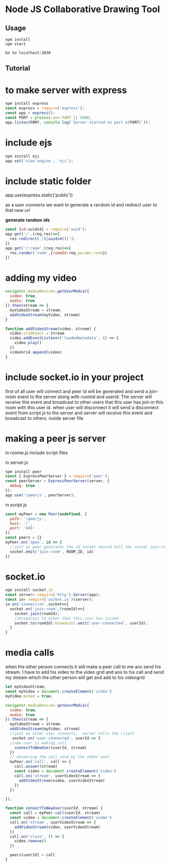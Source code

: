 # Node JS Collaborative Drawing Tool
## Usage
```
npm install
npm start

Go to localhost:3030
```
## Tutorial
# to make server with express
```js
npm install express
const express = require('express');
const app = express();
const PORT = process.env.PORT || 5000;
app.listen(PORT, console.log(`Server started on port ${PORT}`));
```

# include ejs
```js
npm install ejs
app.set('view engine', 'ejs');
```
# include static folder
app.use(express.static('public'))

as a user connects we want to generate a random id and redirect user to that new url

**generate random ids**
```js
const {v4:uuidv4} = require('uuid');
app.get('/',(req,res)=>{
  res.redirect(`/${uuidv4()}`);
})
app.get('/:room',(req,res)=>{
  res.render('room',{roomId:req.params.room})
})
```
# adding my video
```js
navigator.mediaDevices.getUserMedia({
  video: true,
  audio: true
}).then(stream => {
  myVideoStream = stream;
  addVideoStream(myVideo, stream)
}
```
```js
function addVideoStream(video, stream) {
  video.srcObject = stream
  video.addEventListener('loadedmetadata', () => {
    video.play()
  })
  videoGrid.append(video)
}
```

# include socket.io in your project
first of all user will connect and peer id will be generated and send a join-room event to the server along with roomid and userid. The server will receive this event and broadcast to other users that this user has join in this room with this user id. when user will disconnect it will send a disconnect event from script.js to the server and server will receive this event and broadcast to others.
inside server file

# making a peer js server

in roome.js include script files 
<script defer src="https://unpkg.com/peerjs@1.3.1/dist/peerjs.min.js"></script>
<script src="/socket.io/socket.io.js" defer></script>

in server.js
```js
npm install peer
const { ExpressPeerServer } = require('peer');
const peerServer = ExpressPeerServer(server, {
  debug: true
});
app.use('/peerjs', peerServer);
```
in script.js

```js
const myPeer = new Peer(undefined, {
  path: '/peerjs',
  host: '/',
  port: '443'
})
const peers = {}
myPeer.on('open', id => {
  //just as peer generates the id socket should tell the server join-room with this RIoom id and peerid
  socket.emit('join-room', ROOM_ID, id)
})
```


# socket.io 
```js
npm install socket.io
const server= require('http').Server(app);
const io= require('socket.io')(server);
io.on('connection',socket=>{
  socket.on('join-room',(roomId)=>{
    socket.join(roomId);
    //broadcast to other that this user has joined
    socket.to(roomId).broadcast.emit('user-connected', userId);
  }
}
```

# media calls
when the other person connects it will make a peer call to me ans send his stream. I have to add his video to the video grid and ans to his call and send my stream which the other person will get and add to his videogrid

```js
let myVideoStream;
const myVideo = document.createElement('video')
myVideo.muted = true;

navigator.mediaDevices.getUserMedia({
  video: true,
  audio: true
}).then(stream => {
  myVideoStream = stream;
  addVideoStream(myVideo, stream)
  //just as other user connects,  server tells the client 
   socket.on('user-connected', userId => {
  //new user is making call
    connectToNewUser(userId, stream)
  })
  // answering the call send by the other user
  myPeer.on('call', call => {
    call.answer(stream)
    const video = document.createElement('video')
    call.on('stream', userVideoStream => {
      addVideoStream(video, userVideoStream)
    })
  })

});
```

```js
function connectToNewUser(userId, stream) {
  const call = myPeer.call(userId, stream)
  const video = document.createElement('video')
  call.on('stream', userVideoStream => {
    addVideoStream(video, userVideoStream)
  })
  call.on('close', () => {
    video.remove()
  })

  peers[userId] = call
}
```


